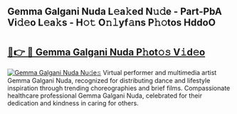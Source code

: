 ## Gemma Galgani Nuda L𝚎a𝚔ed N𝚞𝚍e - Part-PbA Vi𝚍𝚎o L𝚎a𝚔s - H𝚘𝚝 O𝚗𝚕yf𝚊ns P𝚑𝚘tos HddoO

# <h2><a href="http://kfdb31.oniu.top/?m=Gemma+Galgani+Nuda">🔗👉 🔴 Gemma Galgani Nuda P𝚑ot𝚘𝚜 V𝚒d𝚎o</a></h2>

[![Gemma Galgani Nuda Nu𝚍e𝚜](https://i.imgur.com/0qMVB7G.gif)](http://kfdb31.oniu.top/?m=Gemma+Galgani+Nuda)
Virtual performer and multimedia artist Gemma Galgani Nuda, recognized for distributing dance and lifestyle inspiration through trending choreographies and brief films. Compassionate healthcare professional Gemma Galgani Nuda, celebrated for their dedication and kindness in caring for others.  

